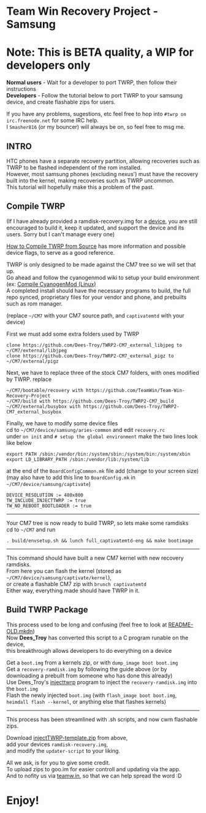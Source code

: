 Team Win Recovery Project - Samsung
===================================

Note: This is BETA quality, a WIP for developers only
=====================================================

**Normal users** - Wait for a developer to port TWRP, then follow their instructions  
**Developers** - Follow the tutorial below to port TWRP to your samsung device, and create flashable zips for users.  

If you have any problems, sugestions, etc feel free to hop into `#twrp on irc.freenode.net` for some IRC help.  
I `Smasher816` (or my bouncer) will always be on, so feel free to msg me.  

INTRO
-----
HTC phones have a separate recovery partition, allowing recoveries such as TWRP to be flashed independent of the rom installed.  
However, most samsung phones (excluding nexus') must have the recovery built into the kernel, making recoveries such as TWRP uncommon.  
This tutorial will hopefully make this a problem of the past.   

Compile TWRP
------------
(If I have already provided a ramdisk-recovery.img for a [device](https://github.com/smasher816/Team-Win-Recovery-Project-Samsung/device), you are still encouraged to build it, keep it updated, and support the device and its users. Sorry but I can't manage every one)  

[How to Compile TWRP from Source](http://rootzwiki.com/topic/23903-how-to-compile-twrp-from-source/) has more information and possible device flags, to serve as a good reference.

TWRP is only designed to be made against the CM7 tree so we will set that up.  
Go ahead and follow the cyanogenmod wiki to setup your build environment  
(ex: [Compile CyanogenMod (Linux)](http://wiki.cyanogenmod.com/wiki/Samsung_Captivate:_Compile_CyanogenMod_(Linux))  
A completed install should have the necessary programs to build, the full repo synced, proprietary files for your vendor and phone, and prebuilts such as rom manager.  

(replace `~/CM7` with your CM7 source path, and `captivatemtd` with your device)  

First we must add some extra folders used by TWRP  

    clone https://github.com/Dees-Troy/TWRP2-CM7_external_libjpeg to ~/CM7/external/libjpeg
    clone https://github.com/Dees-Troy/TWRP2-CM7_external_pigz to ~/CM7/external/pigz

Next, we have to replace three of the stock CM7 folders, with ones modified by TWRP. replace  

    ~/CM7/bootable/recovery with https://github.com/TeamWin/Team-Win-Recovery-Project
    ~/CM7/build with https://github.com/Dees-Troy/TWRP2-CM7_build
    ~/CM7/external/busybox with https://github.com/Dees-Troy/TWRP2-CM7_external_busybox

Finally, we have to modify some device files  
cd to `~/CM7/device/samsung/aries-common` and edit `recovery.rc`  
under `on init` and `# setup the global environment` make the two lines look like below  

    export PATH /sbin:/vendor/bin:/system/sbin:/system/bin:/system/xbin
    export LD_LIBRARY_PATH /sbin:/vendor/lib:/system/lib

at the end of the `BoardConfigCommon.mk` file add (change to your screen size)  
(may also have to add this line to `BoardConfig.mk` in `~/CM7/device/samsung/captivate`)  

    DEVICE_RESOLUTION := 480x800
    TW_INCLUDE_INJECTTWRP := true
    TW_NO_REBOOT_BOOTLOADER := true

----

Your CM7 tree is now ready to build TWRP, so lets make some ramdisks  
cd to `~/CM7` and run  

    . build/envsetup.sh && lunch full_captivatemtd-eng && make bootimage

----

This command should have built a new CM7 kernel with new recovery ramdisks.  
From here you can flash the kernel (stored as `~/CM7/device/samsung/captivate/kernel`),  
or create a flashable CM7 zip with `brunch captivatemtd`  
Either way, everything made should have TWRP in it.  

Build TWRP Package
------------------
This process used to be long and confusing (feel free to look at [README-OLD.mkdn](https://github.com/smasher816/Team-Win-Recovery-Project-Samsung/blob/master/README-OLD.mkdn))  
Now **Dees_Troy** has converted this script to a C program runable on the device,  
this breakthrough allows developers to do everything on a device  

Get a `boot.img` from a kernels zip, or with `dump_image boot boot.img`  
Get a `recovery-ramdisk.img` by following the guide above (or by downloading a prebuilt from someone who has done this already)  
Use Dees_Troy's [injecttwrp](https://github.com/smasher816/Team-Win-Recovery-Project-Samsung/injecttwrp) program to inject the `recovery-ramdisk.img` into the `boot.img`  
Flash the newly injected `boot.img` (with `flash_image boot boot.img`, `heimdall flash --kernel`, or anything else that flashes kernels)  

----

This process has been streamlined with .sh scripts, and now cwm flashable zips.  

Download [injectTWRP-template.zip](https://github.com/smasher816/Team-Win-Recovery-Project-Samsung/injectTWRP-example.zip) from above,  
add your devices `ramdisk-recovery.img`,  
and modify the `updater-script` to your liking.  

All we ask, is for you to give some credit.  
To upload zips to goo.im for easier controll and updating via the app.  
And to nofity us via [teamw.in](http://teamw.in/contact), so that we can help spread the word :D  

Enjoy!
======

